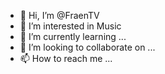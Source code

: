 - 👋 Hi, I’m @FraenTV
- 👀 I’m interested in Music
- 🌱 I’m currently learning ...
- 💞️ I’m looking to collaborate on ...
- 📫 How to reach me ...

<!---
FraenTV/FraenTV is a ✨ special ✨ repository because its `README.md` (this file) appears on your GitHub profile.
You can click the Preview link to take a look at your changes.
--->
